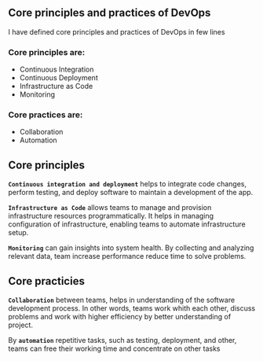 ## Core principles and practices of DevOps

I have defined core principles and practices of DevOps in few lines

### Core principles are:
* Continuous Integration
* Continuous Deployment
* Infrastructure as Code
* Monitoring

### Core practices are: 
* Collaboration
* Automation

## Core principles

**` Continuous integration and deployment `** helps to integrate code changes, perform testing, and deploy software to maintain a development of the app. 

**` Infrastructure as Code `** allows teams to manage and provision infrastructure resources programmatically. It helps in managing configuration of infrastructure, enabling teams to automate infrastructure setup.

**` Monitoring `** can gain insights into system health. By collecting and analyzing relevant data, team increase performance reduce time to solve problems.

## Core practicies
 
**` Collaboration `** between teams, helps in understanding of the software development process. In other words, teams work whith each other, discuss problems and work with higher efficiency by better understanding of project.

By **` automation `** repetitive tasks, such as testing, deployment, and other, teams can free their working time and concentrate on other tasks
